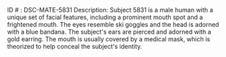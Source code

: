 ID # : DSC-MATE-5831
Description: Subject 5831 is a male human with a unique set of facial features, including a prominent mouth spot and a frightened mouth. The eyes resemble ski goggles and the head is adorned with a blue bandana. The subject's ears are pierced and adorned with a gold earring. The mouth is usually covered by a medical mask, which is theorized to help conceal the subject's identity.